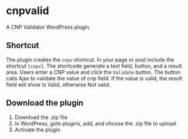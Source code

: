 # cnpvalid

A CNP Validator WordPress plugin.

## Shortcut

The plugin creates the `cnpv` shortcut. In your page or post include the shortcut `[cnpv]`. The shortcode generate a text field,  button, and a result area. Users enter a CNP value and click the `Validate` button. The button calls Ajax to validate the value of cnp field. If the value is valid, the result field will show Is Valid, otherwise Not valid.

## Download the plugin

1. Download the .zip file
2. In WordPress, goto plugins, add, and choose the .zip file to upload.
3. Activate the plugin.

